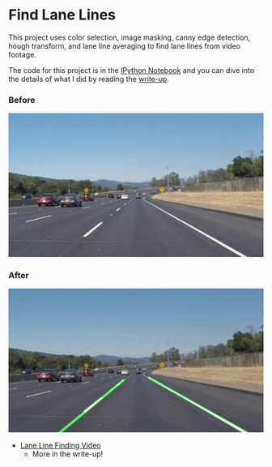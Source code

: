 # Find Lane Lines
This project uses color selection, image masking, canny edge detection, hough transform, and lane line averaging to find lane lines from video footage. 

The code for this project is in the [IPython Notebook](P1.ipynb) and you can dive into the details of what I did by reading the [write-up](sdcnd_lane_finding.md).

### Before
<img src="https://github.com/jeffwen/sdcnd_find_lanes/blob/master/test_images/solidWhiteCurve.jpg" width="650"> 

### After
<img src="https://github.com/jeffwen/sdcnd_find_lanes/blob/master/test_images/solidWhiteCurve_processed.jpg" width="650">

- [Lane Line Finding Video](https://vimeo.com/205495681)
  - More in the write-up!

